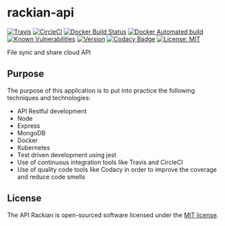 # rackian-api

[![Travis](https://img.shields.io/travis/ivandelabeldad/rackian-api.svg?style=flat-square)](https://travis-ci.org/ivandelabeldad/rackian-api)
[![CircleCI](https://img.shields.io/circleci/project/github/ivandelabeldad/rackian-api.svg?style=flat-square)](https://circleci.com/gh/ivandelabeldad/rackian-api)
[![Docker Build Status](https://img.shields.io/docker/build/ivandelabeldad/travis-cli.svg?style=flat-square)](https://hub.docker.com/r/ivandelabeldad/rackian-api/)
[![Docker Automated build](https://img.shields.io/docker/automated/ivandelabeldad/rackian-api.svg?style=flat-square)](https://hub.docker.com/r/ivandelabeldad/rackian-api/)
[![Known Vulnerabilities](https://snyk.io/test/github/ivandelabeldad/rackian-api/badge.svg?targetFile=package.json&style=flat-square)](https://snyk.io/test/github/ivandelabeldad/rackian-api?targetFile=package.json)
[![Version](https://img.shields.io/badge/version-0.0.1-orange.svg?style=flat-square)](https://github.com/ivandelabeldad/rackian-api)
[![Codacy Badge](https://img.shields.io/codacy/coverage/26603995a736487896f5ea623d098e47.svg?style=flat-square)](https://www.codacy.com/app/ivandelabeldad/rackian-api?utm_source=github.com&utm_medium=referral&utm_content=ivandelabeldad/rackian-api&utm_campaign=Badge_Coverage)
[![License: MIT](https://img.shields.io/badge/license-MIT-yellow.svg?style=flat-square)](https://github.com/ivandelabeldad/rackian-api/blob/master/LICENSE)

File sync and share cloud API

## Purpose

The purpose of this application is to put into practice the following techniques and technologies:
* API Restful development
* Node
* Express
* MongoDB
* Docker
* Kubernetes
* Test driven development using jest
* Use of continuous integration tools like Travis and CircleCI
* Use of quality code tools like Codacy in order to improve the coverage and reduce code smells

## License

The API Rackian is open-sourced software licensed under
the [MIT license](https://github.com/ivandelabeldad/rackian-api/blob/master/LICENSE).
